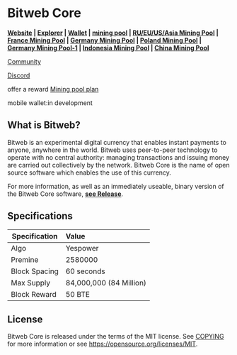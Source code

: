 Bitweb Core
=====================================

**[Website](http://www.bitwebcore.info/) | [Explorer](http://118.193.69.172:3002/)  | [Wallet](https://github.com/SACSaveCoin/bitweb/releases) | [mining pool](http://118.193.69.172:8080/) | [RU/EU/US/Asia Mining Pool](https://pool.rplant.xyz/) | [France Mining Pool](https://pool-jg1000.fr/) | [Germany Mining Pool](http://miner123.win/) | [Poland Mining Pool](https://pool.coinsdev.pl/) | [Germany Mining Pool-1](https://murkapool.it/) | [Indonesia Mining Pool](https://idpool.xyz/) | [China Mining Pool](http://multi.walemo.com/)**

[Community](http://community.bitwebcore.info/)

[Discord](https://discord.gg/RJY8m8EAAN)

offer a reward
[Mining pool plan](http://community.bitwebcore.info/d/1-mine-pool-construction-plan)

mobile wallet:in development


What is Bitweb?
------------------

Bitweb is an experimental digital currency that enables instant payments to
anyone, anywhere in the world. Bitweb uses peer-to-peer technology to operate
with no central authority: managing transactions and issuing money are carried
out collectively by the network. Bitweb Core is the name of open source
software which enables the use of this currency.

For more information, as well as an immediately useable, binary version of
the Bitweb Core software, **[see Release](https://github.com/SACSaveCoin/bitweb/releases)**.

Specifications
------

| Specification          | Value                  |
| ---------------------- |:-----------------------|
| Algo                   | Yespower           |
| Premine                | 2580000               |
| Block Spacing          | 60 seconds             |
| Max Supply             | 84,000,000 (84 Million)|
| Block Reward           | 50  BTE           |

License
-------
 
Bitweb Core is released under the terms of the MIT license. See [COPYING](COPYING) for more
information or see https://opensource.org/licenses/MIT.
